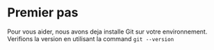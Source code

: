 # Premier pas

Pour vous aider, nous avons deja installe Git sur votre environnement.
Verifions la version en utilisant la command `git --version`

